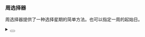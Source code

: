### 周选择器

周选择器提供了一种选择星期的简单方法。也可以指定一周的起始日。

<div class="cell-demo vp-raw">
  <yc-week-picker style="width: 200px; margin: 0 24px 24px 0;" />
  <yc-week-picker
    style="width: 200px; margin: 0 24px 24px 0;"
    day-start-of-week="1" />
</div>

<details>
<summary>
 <button class="code-btn"  >
    <icon-code />
 </button>
</summary>

```vue
<template>
  <yc-week-picker style="width: 200px; margin: 0 24px 24px 0;" />
  <yc-week-picker
    style="width: 200px; margin: 0 24px 24px 0;"
    day-start-of-week="1" />
</template>
```

</details>
